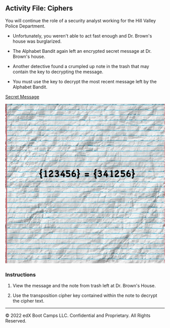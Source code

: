 ## Activity File: Ciphers 

You will continue the role of a security analyst working for the Hill Valley Police Department.

- Unfortunately, you weren't able to act fast enough and Dr. Brown's house was burglarized.

- The Alphabet Bandit again left an encrypted secret message at Dr. Brown's house.

- Another detective found a crumpled up note in the trash that may contain the key to decrypting the message.

- You must use the key to decrypt the most recent message left by the Alphabet Bandit.

[Secret Message](./message.txt)

![Crumpled Note](crumpled_note.png)

### Instructions

1. View the message and the note from trash left at Dr. Brown's House.

2. Use the transposition cipher key contained within the note to decrypt the cipher text.

---

© 2022 edX Boot Camps LLC. Confidential and Proprietary. All Rights Reserved.
